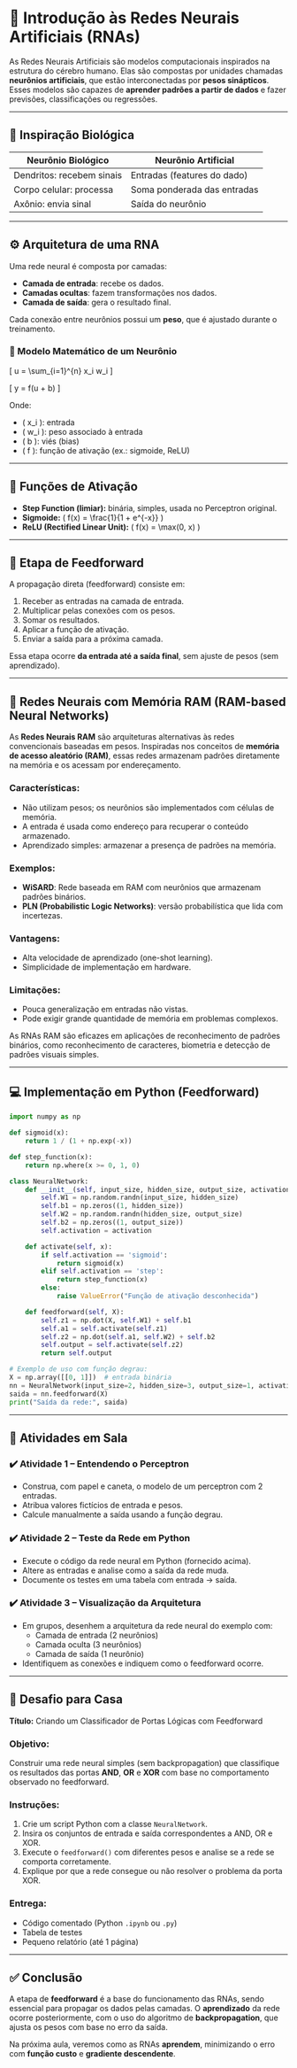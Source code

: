 # 🧠 Introdução às Redes Neurais Artificiais (RNAs)

As Redes Neurais Artificiais são modelos computacionais inspirados na estrutura do cérebro humano. Elas são compostas por unidades chamadas **neurônios artificiais**, que estão interconectadas por **pesos sinápticos**. Esses modelos são capazes de **aprender padrões a partir de dados** e fazer previsões, classificações ou regressões.

---

## 🧬 Inspiração Biológica

| Neurônio Biológico     | Neurônio Artificial           |
|-------------------------|-------------------------------|
| Dendritos: recebem sinais | Entradas (features do dado)    |
| Corpo celular: processa   | Soma ponderada das entradas   |
| Axônio: envia sinal       | Saída do neurônio             |

---

## ⚙️ Arquitetura de uma RNA

Uma rede neural é composta por camadas:

- **Camada de entrada**: recebe os dados.
- **Camadas ocultas**: fazem transformações nos dados.
- **Camada de saída**: gera o resultado final.

Cada conexão entre neurônios possui um **peso**, que é ajustado durante o treinamento.

### 🧮 Modelo Matemático de um Neurônio

\[ u = \sum_{i=1}^{n} x_i w_i \]

\[ y = f(u + b) \]

Onde:
- \( x_i \): entrada
- \( w_i \): peso associado à entrada
- \( b \): viés (bias)
- \( f \): função de ativação (ex.: sigmoide, ReLU)

---

## 🔧 Funções de Ativação

- **Step Function (limiar):** binária, simples, usada no Perceptron original.
- **Sigmoide:** \( f(x) = \frac{1}{1 + e^{-x}} \)
- **ReLU (Rectified Linear Unit):** \( f(x) = \max(0, x) \)

---

## 🔄 Etapa de Feedforward

A propagação direta (feedforward) consiste em:
1. Receber as entradas na camada de entrada.
2. Multiplicar pelas conexões com os pesos.
3. Somar os resultados.
4. Aplicar a função de ativação.
5. Enviar a saída para a próxima camada.

Essa etapa ocorre **da entrada até a saída final**, sem ajuste de pesos (sem aprendizado).

---

## 💾 Redes Neurais com Memória RAM (RAM-based Neural Networks)

As **Redes Neurais RAM** são arquiteturas alternativas às redes convencionais baseadas em pesos. Inspiradas nos conceitos de **memória de acesso aleatório (RAM)**, essas redes armazenam padrões diretamente na memória e os acessam por endereçamento.

### Características:
- Não utilizam pesos; os neurônios são implementados com células de memória.
- A entrada é usada como endereço para recuperar o conteúdo armazenado.
- Aprendizado simples: armazenar a presença de padrões na memória.

### Exemplos:
- **WiSARD**: Rede baseada em RAM com neurônios que armazenam padrões binários.
- **PLN (Probabilistic Logic Networks)**: versão probabilística que lida com incertezas.

### Vantagens:
- Alta velocidade de aprendizado (one-shot learning).
- Simplicidade de implementação em hardware.

### Limitações:
- Pouca generalização em entradas não vistas.
- Pode exigir grande quantidade de memória em problemas complexos.

As RNAs RAM são eficazes em aplicações de reconhecimento de padrões binários, como reconhecimento de caracteres, biometria e detecção de padrões visuais simples.

---

## 💻 Implementação em Python (Feedforward)

```python
import numpy as np

def sigmoid(x):
    return 1 / (1 + np.exp(-x))

def step_function(x):
    return np.where(x >= 0, 1, 0)

class NeuralNetwork:
    def __init__(self, input_size, hidden_size, output_size, activation='sigmoid'):
        self.W1 = np.random.randn(input_size, hidden_size)
        self.b1 = np.zeros((1, hidden_size))
        self.W2 = np.random.randn(hidden_size, output_size)
        self.b2 = np.zeros((1, output_size))
        self.activation = activation

    def activate(self, x):
        if self.activation == 'sigmoid':
            return sigmoid(x)
        elif self.activation == 'step':
            return step_function(x)
        else:
            raise ValueError("Função de ativação desconhecida")

    def feedforward(self, X):
        self.z1 = np.dot(X, self.W1) + self.b1
        self.a1 = self.activate(self.z1)
        self.z2 = np.dot(self.a1, self.W2) + self.b2
        self.output = self.activate(self.z2)
        return self.output

# Exemplo de uso com função degrau:
X = np.array([[0, 1]])  # entrada binária
nn = NeuralNetwork(input_size=2, hidden_size=3, output_size=1, activation='step')
saida = nn.feedforward(X)
print("Saída da rede:", saida)
```

---

## 🧪 Atividades em Sala

### ✔️ Atividade 1 – Entendendo o Perceptron
- Construa, com papel e caneta, o modelo de um perceptron com 2 entradas.
- Atribua valores fictícios de entrada e pesos.
- Calcule manualmente a saída usando a função degrau.

### ✔️ Atividade 2 – Teste da Rede em Python
- Execute o código da rede neural em Python (fornecido acima).
- Altere as entradas e analise como a saída da rede muda.
- Documente os testes em uma tabela com entrada → saída.

### ✔️ Atividade 3 – Visualização da Arquitetura
- Em grupos, desenhem a arquitetura da rede neural do exemplo com:
  - Camada de entrada (2 neurônios)
  - Camada oculta (3 neurônios)
  - Camada de saída (1 neurônio)
- Identifiquem as conexões e indiquem como o feedforward ocorre.

---

## 🧠 Desafio para Casa

**Título:** Criando um Classificador de Portas Lógicas com Feedforward

### Objetivo:
Construir uma rede neural simples (sem backpropagation) que classifique os resultados das portas **AND**, **OR** e **XOR** com base no comportamento observado no feedforward.

### Instruções:
1. Crie um script Python com a classe `NeuralNetwork`.
2. Insira os conjuntos de entrada e saída correspondentes a AND, OR e XOR.
3. Execute o `feedforward()` com diferentes pesos e analise se a rede se comporta corretamente.
4. Explique por que a rede consegue ou não resolver o problema da porta XOR.

### Entrega:
- Código comentado (Python `.ipynb` ou `.py`)
- Tabela de testes
- Pequeno relatório (até 1 página)

---

## ✅ Conclusão

A etapa de **feedforward** é a base do funcionamento das RNAs, sendo essencial para propagar os dados pelas camadas. O **aprendizado** da rede ocorre posteriormente, com o uso do algoritmo de **backpropagation**, que ajusta os pesos com base no erro da saída.

Na próxima aula, veremos como as RNAs **aprendem**, minimizando o erro com **função custo** e **gradiente descendente**.

